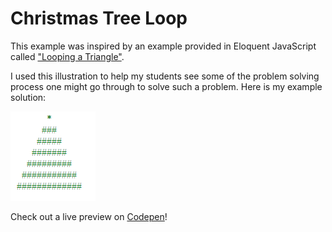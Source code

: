 <h1>Christmas Tree Loop</h1>
<p>This example was inspired by an example provided in Eloquent JavaScript called
<a href="http://eloquentjavascript.net/02_program_structure.html#i_umoXp9u0e7">"Looping a Triangle"</a>.</p>
<p>I used this illustration to help my students see some of the problem solving process one might go through
to solve such a problem. Here is my example solution:</p>

![Preview](/preview.png?raw=true "Preview")

Check out a live preview on <a href="https://codepen.io/dguinn/pen/bLJOXV">Codepen</a>!
